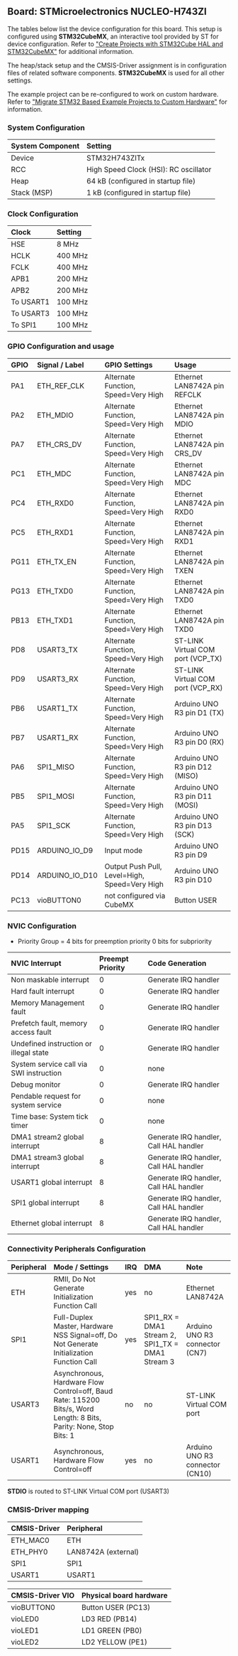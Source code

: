 Board: STMicroelectronics NUCLEO-H743ZI
---------------------------------------

The tables below list the device configuration for this board. This setup is configured using **STM32CubeMX**, 
an interactive tool provided by ST for device configuration. Refer to ["Create Projects with STM32Cube HAL and STM32CubeMX"](https://www.keil.com/pack/doc/STM32Cube) for additional information.

The heap/stack setup and the CMSIS-Driver assignment is in configuration files of related software components.
**STM32CubeMX** is used for all other settings.

The example project can be re-configured to work on custom hardware. Refer to ["Migrate STM32 Based Example Projects to Custom Hardware"](https://github.com/MDK-Packs/Documentation/tree/master/Porting_to_Custom_Hardware) for information. 

### System Configuration

| System Component        | Setting
|:------------------------|:----------------------------------------
| Device                  | STM32H743ZITx
| RCC                     | High Speed Clock (HSI): RC oscillator
| Heap                    | 64 kB (configured in startup file)
| Stack (MSP)             | 1 kB (configured in startup file)

### Clock Configuration

| Clock                   | Setting
|:------------------------|:----------------------------------------
| HSE                     |   8 MHz
| HCLK                    | 400 MHz
| FCLK                    | 400 MHz
| APB1                    | 200 MHz
| APB2                    | 200 MHz
| To USART1               | 100 MHz
| To USART3               | 100 MHz
| To SPI1                 | 100 MHz

### GPIO Configuration and usage

| GPIO        | Signal / Label | GPIO Settings                                 | Usage
|:------------|:---------------|:----------------------------------------------|:-----
| PA1         | ETH_REF_CLK    | Alternate Function, Speed=Very High           | Ethernet LAN8742A pin REFCLK
| PA2         | ETH_MDIO       | Alternate Function, Speed=Very High           | Ethernet LAN8742A pin MDIO
| PA7         | ETH_CRS_DV     | Alternate Function, Speed=Very High           | Ethernet LAN8742A pin CRS_DV
| PC1         | ETH_MDC        | Alternate Function, Speed=Very High           | Ethernet LAN8742A pin MDC
| PC4         | ETH_RXD0       | Alternate Function, Speed=Very High           | Ethernet LAN8742A pin RXD0
| PC5         | ETH_RXD1       | Alternate Function, Speed=Very High           | Ethernet LAN8742A pin RXD1
| PG11        | ETH_TX_EN      | Alternate Function, Speed=Very High           | Ethernet LAN8742A pin TXEN
| PG13        | ETH_TXD0       | Alternate Function, Speed=Very High           | Ethernet LAN8742A pin TXD0
| PB13        | ETH_TXD1       | Alternate Function, Speed=Very High           | Ethernet LAN8742A pin TXD0
| PD8         | USART3_TX      | Alternate Function, Speed=Very High           | ST-LINK Virtual COM port (VCP_TX)
| PD9         | USART3_RX      | Alternate Function, Speed=Very High           | ST-LINK Virtual COM port (VCP_RX)
| PB6         | USART1_TX      | Alternate Function, Speed=Very High           | Arduino UNO R3 pin D1 (TX)
| PB7         | USART1_RX      | Alternate Function, Speed=Very High           | Arduino UNO R3 pin D0 (RX)
| PA6         | SPI1_MISO      | Alternate Function, Speed=Very High           | Arduino UNO R3 pin D12 (MISO)
| PB5         | SPI1_MOSI      | Alternate Function, Speed=Very High           | Arduino UNO R3 pin D11 (MOSI)
| PA5         | SPI1_SCK       | Alternate Function, Speed=Very High           | Arduino UNO R3 pin D13 (SCK)
| PD15        | ARDUINO_IO_D9  | Input mode                                    | Arduino UNO R3 pin D9
| PD14        | ARDUINO_IO_D10 | Output Push Pull, Level=High, Speed=Very High | Arduino UNO R3 pin D10
| PC13        | vioBUTTON0     | not configured via CubeMX                     | Button USER

### NVIC Configuration

 - Priority Group = 4 bits for preemption priority 0 bits for subpriority

| NVIC Interrupt                          | Preempt Priority | Code Generation
|:----------------------------------------|:-----------------|:---------------
| Non maskable interrupt                  | 0                | Generate IRQ handler
| Hard fault interrupt                    | 0                | Generate IRQ handler
| Memory Management fault                 | 0                | Generate IRQ handler
| Prefetch fault, memory access fault     | 0                | Generate IRQ handler
| Undefined instruction or illegal state  | 0                | Generate IRQ handler
| System service call via SWI instruction | 0                | none
| Debug monitor                           | 0                | Generate IRQ handler
| Pendable request for system service     | 0                | none
| Time base: System tick timer            | 0                | none
| DMA1 stream2 global interrupt           | 8                | Generate IRQ handler, Call HAL handler
| DMA1 stream3 global interrupt           | 8                | Generate IRQ handler, Call HAL handler
| USART1 global interrupt                 | 8                | Generate IRQ handler, Call HAL handler
| SPI1 global interrupt                   | 8                | Generate IRQ handler, Call HAL handler
| Ethernet global interrupt               | 8                | Generate IRQ handler, Call HAL handler

### Connectivity Peripherals Configuration

| Peripheral   | Mode / Settings                                                                                                    | IRQ | DMA                                              | Note
|:-------------|:-------------------------------------------------------------------------------------------------------------------|:----|:-------------------------------------------------|:----
| ETH          | RMII, Do Not Generate Initialization Function Call                                                                 | yes | no                                               | Ethernet LAN8742A
| SPI1         | Full-Duplex Master, Hardware NSS Signal=off, Do Not Generate Initialization Function Call                          | yes | SPI1_RX = DMA1 Stream 2, SPI1_TX = DMA1 Stream 3 | Arduino UNO R3 connector (CN7)
| USART3       | Asynchronous, Hardware Flow Control=off, Baud Rate: 115200 Bits/s, Word Length: 8 Bits, Parity: None, Stop Bits: 1 | no  | no                                               | ST-LINK Virtual COM port
| USART1       | Asynchronous, Hardware Flow Control=off                                                                            | yes | no                                               | Arduino UNO R3 connector (CN10)

**STDIO** is routed to ST-LINK Virtual COM port (USART3)

### CMSIS-Driver mapping

| CMSIS-Driver | Peripheral
|:-------------|:----------
| ETH_MAC0     | ETH
| ETH_PHY0     | LAN8742A (external)
| SPI1         | SPI1
| USART1       | USART1

| CMSIS-Driver VIO  | Physical board hardware
|:------------------|:-----------------------
| vioBUTTON0        | Button USER (PC13)
| vioLED0           | LD3 RED (PB14)
| vioLED1           | LD1 GREEN (PB0)
| vioLED2           | LD2 YELLOW (PE1)
